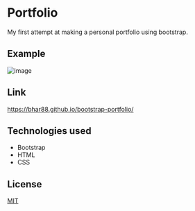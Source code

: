 # Portfolio

My first attempt at making a personal portfolio using bootstrap.


## Example

![image](https://user-images.githubusercontent.com/117860618/224405336-5c5d488b-0b5b-428a-bca0-eb7aa6f2dc55.png)


## Link

 https://bhar88.github.io/bootstrap-portfolio/
 
## Technologies used
* Bootstrap
* HTML
* CSS


## License

[MIT](https://choosealicense.com/licenses/mit/)
